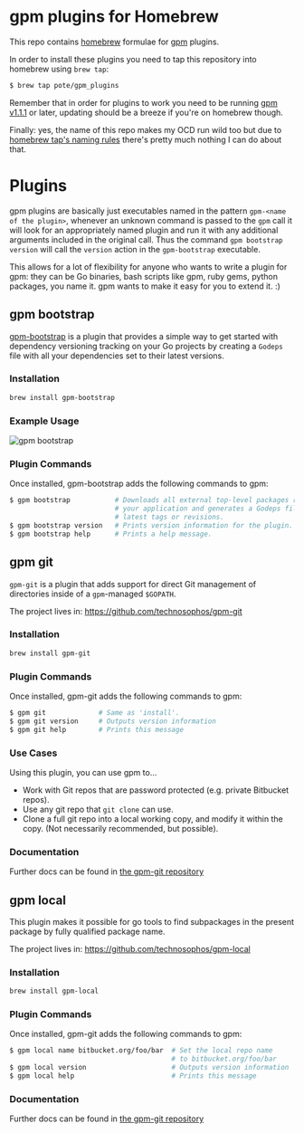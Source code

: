# gpm plugins for Homebrew

This repo contains [homebrew](http//brew.sh) formulae for [gpm](http://github.com/pote/gpm) plugins.

In order to install these plugins you need to tap this repository into homebrew using `brew tap`:

```bash
$ brew tap pote/gpm_plugins
```

Remember that in order for plugins to work you need to be running [gpm v1.1.1](https://github.com/pote/gpm/releases/tag/v1.1.1) or later, updating should be a breeze if you're on homebrew though.

Finally: yes, the name of this repo  makes my OCD run wild too but due to [homebrew tap's naming rules](https://github.com/Homebrew/homebrew/wiki/brew-tap#naming-conventions-and-limitations) there's pretty much nothing I can do about that.

# Plugins

gpm plugins are basically just executables named in the pattern `gpm-<name of the plugin>`, whenever an unknown command is passed to the `gpm` call it will look for an appropriately named plugin and run it with any additional arguments included in the original call. Thus the command `gpm bootstrap version` will call the `version` action in the `gpm-bootstrap` executable.

This allows for a lot of flexibility for anyone who wants to write a plugin for gpm: they can be Go binaries, bash scripts like gpm, ruby gems, python packages, you name it. gpm wants to make it easy for you to extend it. :)

## gpm bootstrap

[gpm-bootstrap](https://github.com/pote/gpm-bootstrap) is a plugin that provides a simple way to get started with dependency versioning tracking on your Go projects by creating a `Godeps` file with all your dependencies set to their latest versions.

### Installation

```bash
brew install gpm-bootstrap
```

### Example Usage
![gpm bootstrap](https://raw.github.com/pote/gpm-bootstrap/master/gpm_bootstrap.gif)

### Plugin Commands

Once installed, gpm-bootstrap adds the following commands to gpm:

```bash
$ gpm bootstrap           # Downloads all external top-level packages required by
                          # your application and generates a Godeps file with their
                          # latest tags or revisions.
$ gpm bootstrap version   # Prints version information for the plugin.
$ gpm bootstrap help      # Prints a help message.
```

## gpm git

`gpm-git` is a plugin that adds support for direct Git management of
directories inside of a `gpm`-managed `$GOPATH`.

The project lives in: https://github.com/technosophos/gpm-git

### Installation

```bash
brew install gpm-git
```

### Plugin Commands

Once installed, gpm-git adds the following commands to gpm:

```bash
$ gpm git             # Same as 'install'.
$ gpm git version     # Outputs version information
$ gpm git help        # Prints this message
```

### Use Cases

Using this plugin, you can use gpm to...

* Work with Git repos that are password protected (e.g. private
  Bitbucket repos).
* Use any git repo that `git clone` can use.
* Clone a full git repo into a local working copy, and modify it within
  the copy. (Not necessarily recommended, but possible).

### Documentation

Further docs can be found in [the gpm-git repository](https://github.com/technosophos/gpm-git)

## gpm local

This plugin makes it possible for go tools to find subpackages in the present package by fully qualified package name.

The project lives in: https://github.com/technosophos/gpm-local

### Installation

```bash
brew install gpm-local
```

### Plugin Commands

Once installed, gpm-git adds the following commands to gpm:

```bash
$ gpm local name bitbucket.org/foo/bar  # Set the local repo name
                                        # to bitbucket.org/foo/bar
$ gpm local version                     # Outputs version information
$ gpm local help                        # Prints this message
```

### Documentation

Further docs can be found in [the gpm-git repository](https://github.com/technosophos/gpm-local)
